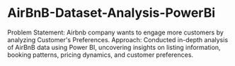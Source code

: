 # AirBnB-Dataset-Analysis-PowerBi
Problem Statement: Airbnb company wants to engage more customers by analyzing Customer's Preferences. Approach: Conducted in-depth analysis of AirBnB data using Power BI, uncovering insights on listing information, booking patterns, pricing dynamics, and customer preferences.
